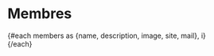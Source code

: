 <script>
     import Portrait from "$lib/Portrait.svelte";
     let members = [
          {
               name: "Raphaël Forment",
               description: "BuboBubo",
               image: "https://avatars.githubusercontent.com/u/45191785?s=400&u=3ee9062082ce04b6f08f811e657797fe9528d106&v=4",
               site: "https://raphaelforment.fr",
               mail: ""
          },
          {
               name: "Rémi Georges",
               description: "Ralt144Mi",
               image: "https://avatars.githubusercontent.com/u/75539795?v=4",
               site: "https://remigeorges.fr/",
               mail: "",
          },
          {
               name: "Agathe Herrou",
               description: "th4",
               image : "https://club.tidalcycles.org/user_avatar/club.tidalcycles.org/th4/144/505_2.png",
               site: "https://th4music.net",
               mail: "",
          },
          {
               name: "Raphaël Bastide",
               description: "",
               image: "https://radicalnetworks.org/archives/2018/participants/raphael-bastide/raphaelbastide.jpg",
               site: "https://raphaelbastide.com",
               mail: "",
          },
     ]
</script>

# Membres

<div class="lg:grid sm:grid grid-cols-2 md:grid-cols-3 grid-rows-2 md:grid-rows-3 mx-auto gap-4">
     {#each members as {name, description, image, site, mail}, i}
          <div>
               <Portrait name={name} description={description} image={image} site={site} mail={mail}/>
          </div>
     {/each}
</div>
